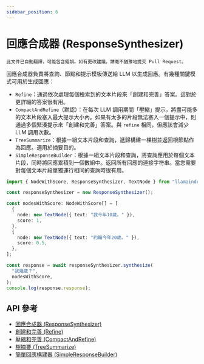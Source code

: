 ```yaml
---
sidebar_position: 6
---
```


# 回應合成器 (ResponseSynthesizer)

`此文件已自動翻譯，可能包含錯誤。如有更改建議，請毫不猶豫地提交 Pull Request。`

回應合成器負責將查詢、節點和提示模板傳送給 LLM 以生成回應。有幾種關鍵模式可用於生成回應：

- `Refine`：通過依次處理每個檢索到的文本片段來「創建和完善」答案。這對於更詳細的答案很有用。
- `CompactAndRefine`（默認）：在每次 LLM 調用期間「壓縮」提示，將盡可能多的文本片段塞入最大提示大小內。如果有太多的片段無法塞入一個提示中，則通過多個緊湊提示來「創建和完善」答案。與 `refine` 相同，但應該會減少 LLM 調用次數。
- `TreeSummarize`：根據一組文本片段和查詢，遞歸構建一棵樹並返回根節點作為回應。適用於摘要目的。
- `SimpleResponseBuilder`：根據一組文本片段和查詢，將查詢應用於每個文本片段，同時將回應累積到一個數組中。返回所有回應的連接字符串。當您需要對每個文本片段單獨運行相同的查詢時很有用。

```typescript
import { NodeWithScore, ResponseSynthesizer, TextNode } from "llamaindex";

const responseSynthesizer = new ResponseSynthesizer();

const nodesWithScore: NodeWithScore[] = [
  {
    node: new TextNode({ text: "我今年10歲。" }),
    score: 1,
  },
  {
    node: new TextNode({ text: "約翰今年20歲。" }),
    score: 0.5,
  },
];

const response = await responseSynthesizer.synthesize(
  "我幾歲？",
  nodesWithScore,
);
console.log(response.response);
```

## API 參考

- [回應合成器 (ResponseSynthesizer)](../../api/classes/ResponseSynthesizer.md)
- [創建和完善 (Refine)](../../api/classes/Refine.md)
- [壓縮和完善 (CompactAndRefine)](../../api/classes/CompactAndRefine.md)
- [樹摘要 (TreeSummarize)](../../api/classes/TreeSummarize.md)
- [簡單回應構建器 (SimpleResponseBuilder)](../../api/classes/SimpleResponseBuilder.md)
